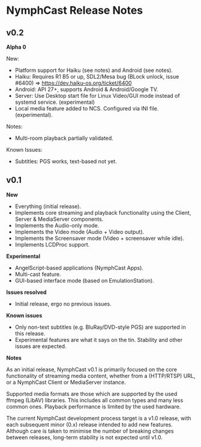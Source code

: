 NymphCast Release Notes
===

## v0.2 ##

**Alpha 0**

New:
- Platform support for Haiku (see notes) and Android (see notes).
- Haiku: 	Requires R1 B5 or up, SDL2/Mesa bug (BLock unlock, issue #6400) => https://dev.haiku-os.org/ticket/6400
- Android: 	API 27+, supports Android & Android/Google TV.
- Server:	Use Desktop start file for Linux Video/GUI mode instead of systemd service. (experimental)
- Local media feature added to NCS. Configured via INI file. (experimental).

Notes:
- Multi-room playback partially validated.

Known Issues:
- Subtitles: PGS works, text-based not yet.

## v0.1 ##

**New**

- Everything (initial release).
- Implements core streaming and playback functionality using the Client, Server & MediaServer components.
- Implements the Audio-only mode.
- Implements the Video mode (Audio + Video output).
- Implements the Screensaver mode (Video + screensaver while idle).
- Implements LCDProc support.

**Experimental**

- AngelScript-based applications (NymphCast Apps).
- Multi-cast feature.
- GUI-based interface mode (based on EmulationStation).

**Issues resolved**

- Initial release, ergo no previous issues.

**Known issues**

- Only non-text subtitles (e.g. BluRay/DVD-style PGS) are supported in this release.
- Experimental features are what it says on the tin. Stability and other issues are expected.
	
**Notes**

As an initial release, NymphCast v0.1 is primarily focused on the core functionality of streaming media content, whether from a (HTTP/RTSP) URL, or a NymphCast Client or MediaServer instance. 

Supported media formats are those which are supported by the used ffmpeg (LibAV) libraries. This includes all common types and many less common ones. Playback performance is limited by the used hardware.

The current NymphCast development process target is a v1.0 release, with each subsequent minor (0.x) release intended to add new features. Although care is taken to minimise the number of breaking changes between releases, long-term stability is not expected until v1.0.